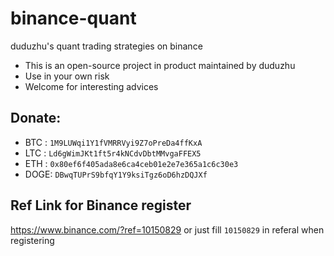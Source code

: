 # binance-quant
duduzhu's quant trading strategies on binance

* This is an open-source project in product maintained by duduzhu
* Use in your own risk
* Welcome for interesting advices

## Donate:
* BTC : `1M9LUWqi1Y1fVMRRVyi9Z7oPreDa4ffKxA`
* LTC : `Ld6gWimJKt1ft5r4kNCdvDbtMMvgaFFEX5`
* ETH : `0x80ef6f405ada8e6ca4ceb01e2e7e365a1c6c30e3`
* DOGE: `DBwqTUPrS9bfqY1Y9ksiTgz6oD6hzDQJXf`

## Ref Link for Binance register
https://www.binance.com/?ref=10150829 or just fill `10150829` in referal when registering
